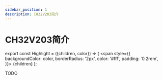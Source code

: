 ```yaml
---
sidebar_position: 1
description: CH32V203简介
---
```


# CH32V203简介



export const Highlight = ({children, color}) => (
  <span
    style={{
      backgroundColor: color,
      borderRadius: '2px',
      color: '#fff',
      padding: '0.2rem',
    }}>
    {children}
  </span>
);

TODO
